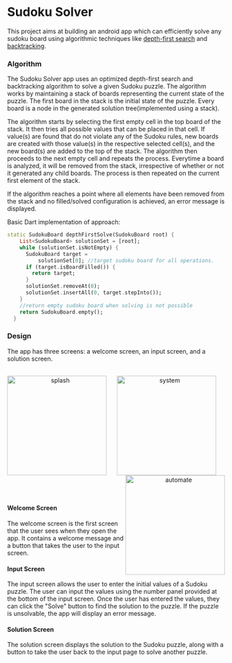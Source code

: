 # Sudoku Solver

This project aims at building an android app which can efficiently solve any sudoku board using algorithmic techniques like [depth-first search](https://www.geeksforgeeks.org/depth-first-search-or-dfs-for-a-graph/) and [backtracking](https://en.wikipedia.org/wiki/Backtracking#:~:text=Backtracking%20is%20a%20class%20of,be%20completed%20to%20a%20valid).

### Algorithm

The Sudoku Solver app uses an optimized depth-first search and backtracking algorithm to solve a given Sudoku puzzle. The algorithm works by maintaining a stack of boards representing the current state of the puzzle. The first board in the stack is the initial state of the puzzle. Every board is a node in the generated solution tree(implemented using a stack).

The algorithm starts by selecting the first empty cell in the top board of the stack. It then tries all possible values that can be placed in that cell. If value(s) are found that do not violate any of the Sudoku rules, new boards are created with those value(s) in the respective selected cell(s), and the new board(s) are added to the top of the stack. The algorithm then proceeds to the next empty cell and repeats the process. Everytime a board is analyzed, it will be removed from the stack, irrespective of whether or not it generated any child boards.
The process is then repeated on the current first element of the stack.

If the algorithm reaches a point where all elements have been removed from the stack and no filled/solved configuration is achieved, an error message is displayed.

Basic Dart implementation of approach:

```dart
static SudokuBoard depthFirstSolve(SudokuBoard root) {
    List<SudokuBoard> solutionSet = [root];
    while (solutionSet.isNotEmpty) {
      SudokuBoard target =
          solutionSet[0]; //target sudoku board for all operations.
      if (target.isBoardFilled()) {
        return target;
      }
      solutionSet.removeAt(0);
      solutionSet.insertAll(0, target.stepInto());
    }
    //return empty sudoku board when solving is not possible
    return SudokuBoard.empty();
  }
```


### Design

The app has three screens: a welcome screen, an input screen, and a solution screen.
<br><br>


<div align="center">

<img width="230" alt="splash" align="left" src="https://user-images.githubusercontent.com/68727041/231554673-4f86fcdc-69df-4dc4-a0fa-45ca40552394.jpeg">

<img width="230" alt="system" align="center" src="https://user-images.githubusercontent.com/68727041/231554776-4a9e8027-c6de-4e45-98f6-aa4e8d0ba0a2.jpeg">

<img width="230" alt="automate" align="right" src="https://user-images.githubusercontent.com/68727041/231554894-43dc39f2-b2c9-4077-8fd0-ce35c047ab06.jpeg">
</div>

<br><br>

#### Welcome Screen
The welcome screen is the first screen that the user sees when they open the app. It contains a welcome message and a button that takes the user to the input screen.

#### Input Screen
The input screen allows the user to enter the initial values of a Sudoku puzzle. The user can input the values using the number panel provided at the bottom of the input screen. Once the user has entered the values, they can click the "Solve" button to find the solution to the puzzle. If the puzzle is unsolvable, the app will display an error message.

#### Solution Screen
The solution screen displays the solution to the Sudoku puzzle, along with a button to take the user back to the input page to solve another puzzle.

